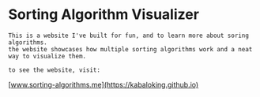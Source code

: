 # Sorting Algorithm Visualizer
	This is a website I've built for fun, and to learn more about soring algorithms.
	the website showcases how multiple sorting algorithms work and a neat way to visualize them.
	
	to see the website, visit:
[www.sorting-algorithms.me](https://kabaloking.github.io)
